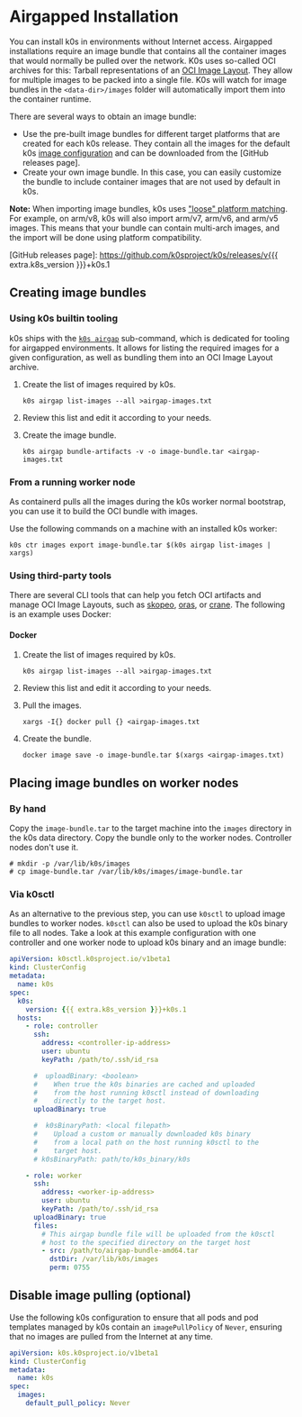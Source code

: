 # Airgapped Installation

You can install k0s in environments without Internet access. Airgapped
installations require an image bundle that contains all the container images
that would normally be pulled over the network. K0s uses so-called OCI archives
for this: Tarball representations of an [OCI Image Layout]. They allow for
multiple images to be packed into a single file. K0s will watch for image
bundles in the `<data-dir>/images` folder will automatically import them into
the container runtime.

There are several ways to obtain an image bundle:

- Use the pre-built image bundles for different target platforms that are
  created for each k0s release. They contain all the images for the default k0s
  [image configuration](configuration.md#specimages) and can be downloaded from
  the [GitHub releases page].
- Create your own image bundle. In this case, you can easily customize the
  bundle to include container images that are not used by default in k0s.

**Note:** When importing image bundles, k0s uses ["loose" platform
matching](https://pkg.go.dev/github.com/containerd/platforms@v0.2.1#Only). For
example, on arm/v8, k0s will also import arm/v7, arm/v6, and arm/v5 images. This
means that your bundle can contain multi-arch images, and the import will be
done using platform compatibility.

[OCI Image Layout]: https://github.com/opencontainers/image-spec/blob/v1.0/image-layout.md
[GitHub releases page]: https://github.com/k0sproject/k0s/releases/v{{{ extra.k8s_version }}}+k0s.1

## Creating image bundles

### Using k0s builtin tooling

k0s ships with the [`k0s airgap`](cli/k0s_airgap.md) sub-command, which is
dedicated for tooling for airgapped environments. It allows for listing the
required images for a given configuration, as well as bundling them into an OCI
Image Layout archive.

1. Create the list of images required by k0s.

   ```shell
   k0s airgap list-images --all >airgap-images.txt
   ```

2. Review this list and edit it according to your needs.

3. Create the image bundle.

   ```shell
   k0s airgap bundle-artifacts -v -o image-bundle.tar <airgap-images.txt
   ```

### From a running worker node

As containerd pulls all the images during the k0s worker normal bootstrap, you
can use it to build the OCI bundle with images.

Use the following commands on a machine with an installed k0s worker:

```shell
k0s ctr images export image-bundle.tar $(k0s airgap list-images | xargs)
```

### Using third-party tools

There are several CLI tools that can help you fetch OCI artifacts and manage OCI
Image Layouts, such as [skopeo], [oras], or [crane]. The following is an example
uses Docker:

[skopeo]: https://github.com/containers/skopeo
[oras]: https://oras.land/
[crane]: https://github.com/google/go-containerregistry/blob/main/cmd/crane/README.md

#### Docker

1. Create the list of images required by k0s.

   ```shell
   k0s airgap list-images --all >airgap-images.txt
   ```

2. Review this list and edit it according to your needs.

3. Pull the images.

   ```shell
   xargs -I{} docker pull {} <airgap-images.txt
   ```

4. Create the bundle.

   ```shell
   docker image save -o image-bundle.tar $(xargs <airgap-images.txt)
   ```

## Placing image bundles on worker nodes

### By hand

Copy the `image-bundle.tar` to the target machine into the `images` directory in
the k0s data directory. Copy the bundle only to the worker nodes. Controller
nodes don't use it.

```console
# mkdir -p /var/lib/k0s/images
# cp image-bundle.tar /var/lib/k0s/images/image-bundle.tar
```

### Via k0sctl

As an alternative to the previous step, you can use `k0sctl` to upload image
bundles to worker nodes. `k0sctl` can also be used to upload the k0s binary file
to all nodes. Take a look at this example configuration with one controller and
one worker node to upload k0s binary and an image bundle:

```yaml
apiVersion: k0sctl.k0sproject.io/v1beta1
kind: ClusterConfig
metadata:
  name: k0s
spec:
  k0s:
    version: {{{ extra.k8s_version }}}+k0s.1
  hosts:
    - role: controller
      ssh:
        address: <controller-ip-address>
        user: ubuntu
        keyPath: /path/to/.ssh/id_rsa

      #  uploadBinary: <boolean>
      #    When true the k0s binaries are cached and uploaded
      #    from the host running k0sctl instead of downloading
      #    directly to the target host.
      uploadBinary: true

      #  k0sBinaryPath: <local filepath>
      #    Upload a custom or manually downloaded k0s binary
      #    from a local path on the host running k0sctl to the
      #    target host.
      # k0sBinaryPath: path/to/k0s_binary/k0s

    - role: worker
      ssh:
        address: <worker-ip-address>
        user: ubuntu
        keyPath: /path/to/.ssh/id_rsa
      uploadBinary: true
      files:
        # This airgap bundle file will be uploaded from the k0sctl
        # host to the specified directory on the target host
        - src: /path/to/airgap-bundle-amd64.tar
          dstDir: /var/lib/k0s/images
          perm: 0755
```

## Disable image pulling (optional)

Use the following k0s configuration to ensure that all pods and pod templates
managed by k0s contain an `imagePullPolicy` of `Never`, ensuring that no images
are pulled from the Internet at any time.

```yaml
apiVersion: k0s.k0sproject.io/v1beta1
kind: ClusterConfig
metadata:
  name: k0s
spec:
  images:
    default_pull_policy: Never
```
